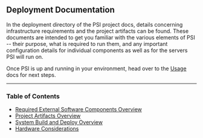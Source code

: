 ## Deployment Documentation
In the deployment directory of the PSI project docs, details concerning infrastructure requirements and the project artifacts can be found. These documents are intended to get you familiar with the various elements of PSI -- their purpose, what is required to run them, and any important configuration details for individual components as well as for the servers PSI will run on.

Once PSI is up and running in your environment, head over to the [Usage](/docs/usage) docs for next steps.

***

### Table of Contents
* [Required External Software Components Overview](/docs/deployment/required-software-components.md)
* [Project Artifacts Overview](/docs/deployment/project-artifacts.md)
* [System Build and Deploy Overview](/docs/deployment/system-build-and-deploy.md)
* [Hardware Considerations](/docs/deployment/hardware-considerations.md)
